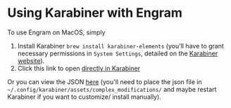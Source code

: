 # Using Karabiner with Engram

To use Engram on MacOS, simply

1. Install Karabiner `brew install karabiner-elements` (you'll have to grant necessary permissions in `System Settings`, detailed on the [Karabiner website](https://karabiner-elements.pqrs.org)).
2. Click this link to open [directly in Karabiner](https://smote.io/install_engram.html)

Or you can view the JSON [here](https://raw.githubusercontent.com/binarybottle/engram/master/install/mac/karabiner/engram.json) (you'll need to place the json file in `~/.config/karabiner/assets/complex_modifications/` and maybe restart Karabiner if you want to customize/ install manually).

